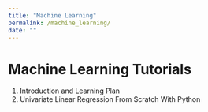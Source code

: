 ```yaml
---
title: "Machine Learning"
permalink: /machine_learning/
date: ""
---
```


# Machine Learning Tutorials

1. Introduction and Learning Plan
2. Univariate Linear Regression From Scratch With Python
